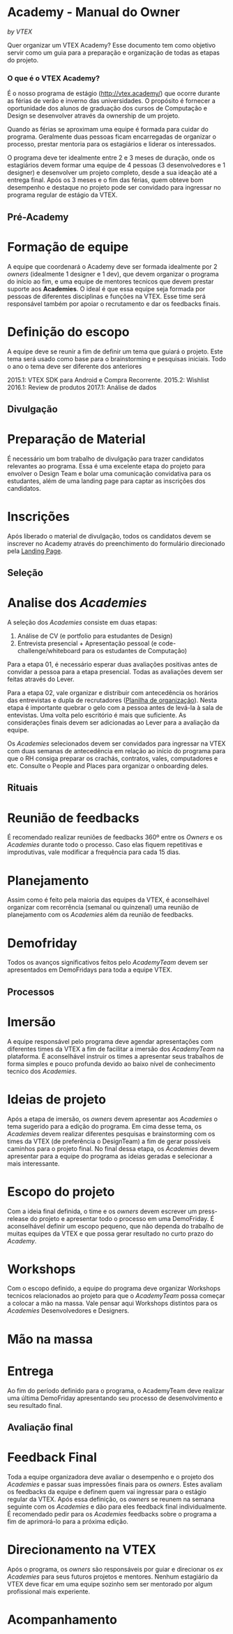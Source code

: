 # Academy - Manual do Owner

_by VTEX_

Quer organizar um VTEX Academy? Esse documento tem como objetivo servir como um guia para a preparação e organização de todas as etapas do projeto.

### O que é o VTEX Academy?

É o nosso programa de estágio (http://vtex.academy/) que ocorre durante as férias de verão e inverno das universidades. O propósito é fornecer a oportunidade dos alunos de graduação dos cursos de Computação e Design se desenvolver através da ownership de um projeto.

Quando as férias se aproximam uma equipe é formada para cuidar do programa. Geralmente duas pessoas ficam encarregadas de organizar o processo, prestar mentoria para os estagiários e liderar os interessados.

O programa deve ter idealmente entre 2 e 3 meses de duração, onde os estagiários devem formar uma equipe de 4 pessoas (3 desenvolvedores e 1 designer) e desenvolver um projeto completo, desde a sua ideação até a entrega final. Após os 3 meses e o fim das férias, quem obteve bom desempenho e destaque no projeto pode ser convidado para ingressar no programa regular de estágio da VTEX.



## Pré-Academy

# Formação de equipe

A equipe que coordenará o Academy deve ser formada idealmente por 2 _owners_ (idealmente 1 designer e 1 dev), que devem organizar o programa do início ao fim, e uma equipe de mentores tecnicos que devem prestar suporte aos __Academies__. O ideal é que essa equipe seja formada por pessoas de diferentes disciplinas e funções na VTEX. Esse time será responsável também por apoiar o recrutamento e dar os feedbacks finais.

# Definição do escopo

A equipe deve se reunir a fim de definir um tema que guiará o projeto. Este tema será usado como base para o brainstorming e pesquisas iniciais. Todo o ano o tema deve ser diferente dos anteriores

2015.1: VTEX SDK para Android e Compra Recorrente.
2015.2: Wishlist
2016.1: Review de produtos
2017.1: Análise de dados

## Divulgação

# Preparação de Material

É necessário um bom trabalho de divulgação para trazer candidatos relevantes ao programa. Essa é uma excelente etapa do projeto para envolver o Design Team e bolar uma comunicação convidativa para os estudantes, além de uma landing page para captar as inscrições dos candidatos.


# Inscrições

Após liberado o material de divulgação, todos os candidatos devem se inscrever no Academy através do preenchimento do formulário direcionado pela [Landing Page](academy.vtex.com).


## Seleção

# Analise dos _Academies_

A seleção dos _Academies_ consiste em duas etapas:

1) Análise de CV (e portfolio para estudantes de Design)
2) Entrevista presencial + Apresentação pessoal (e code-challenge/whiteboard para os estudantes de Computação)

Para a etapa 01, é necessário esperar duas avaliações positivas antes de convidar a pessoa para a etapa presencial. Todas as avaliações devem ser feitas através do Lever.

Para a etapa 02, vale organizar e distribuir com antecedência os horários das entrevistas e dupla de recrutadores ([Planilha de organização](docs.google.com/spreadsheets/d/1SGEn8npZrv8talWTa2E55dYsqiSsDarvMWuk-dJhw0s/edit)). Nesta etapa é importante quebrar o gelo com a pessoa antes de levá-la à sala de entevistas. Uma volta pelo escritório é mais que suficiente. As considerações finais devem ser adicionadas ao Lever para a avaliação da equipe.

Os _Academies_ selecionados devem ser convidados para ingressar na VTEX com duas semanas de antecedência em relação ao início do programa para que o RH consiga preparar os crachás, contratos, vales, computadores e etc. Consulte o People and Places para organizar o onboarding deles.


## Rituais

# Reunião de feedbacks

É recomendado realizar reuniões de feedbacks 360º entre os _Owners_ e os _Academies_ durante todo o processo. Caso elas fiquem repetitivas e improdutivas, vale modificar a frequência para cada 15 dias.  

# Planejamento

Assim como é feito pela maioria das equipes da VTEX, é aconselhável organizar com recorrência (semanal ou quinzenal) uma reunião de planejamento com os _Academies_ além da reunião de feedbacks.

# Demofriday

Todos os avanços significativos feitos pelo _AcademyTeam_ devem ser apresentados em DemoFridays para toda a equipe VTEX.

## Processos

# Imersão

A equipe responsável pelo programa deve agendar apresentações com diferentes times da VTEX a fim de facilitar a imersão dos _AcademyTeam_ na plataforma. É aconselhável instruir os times a apresentar seus trabalhos de forma simples e pouco profunda devido ao baixo nível de conhecimento tecnico dos _Academies_.

# Ideias de projeto

Após a etapa de imersão, os _owners_ devem apresentar aos _Academies_ o tema sugerido para a edição do programa. Em cima desse tema, os _Academies_ devem realizar diferentes pesquisas e brainstorming com os times da VTEX (de preferência o DesignTeam) a fim de gerar possíveis caminhos para o projeto final. No final dessa etapa, os _Academies_ devem apresentar para a equipe do programa as ideias geradas e selecionar a mais interessante.

# Escopo do projeto

Com a ideia final definida, o time e os _owners_ devem escrever um press-release do projeto e apresentar todo o processo em uma DemoFriday. É aconselhável definir um escopo pequeno, que não dependa do trabalho de muitas equipes da VTEX e que possa gerar resultado no curto prazo do _Academy_.

# Workshops

Com o escopo definido, a equipe do programa deve organizar Workshops tecnicos relacionados ao projeto para que o _AcademyTeam_ possa começar a colocar a mão na massa. Vale pensar aqui Workshops distintos para os _Academies_ Desenvolvedores e Designers.

# Mão na massa

# Entrega

Ao fim do período definido para o programa, o AcademyTeam deve realizar uma última DemoFriday apresentando seu processo de desenvolvimento e seu resultado final.

## Avaliação final

# Feedback Final

Toda a equipe organizadora deve avaliar o desempenho e o projeto dos _Academies_ e passar suas impressões finais para os _owners_. Estes avaliam os feedbacks da equipe e definem quem vai ingressar para o estágio regular da VTEX. Após essa definição, os _owners_ se reunem na semana seguinte com os _Academies_ e dão para eles feedback final individualmente. É recomendado pedir para os _Academies_ feedbacks sobre o programa a fim de aprimorá-lo para a próxima edição.

# Direcionamento na VTEX

Após o programa, os _owners_ são responsáveis por guiar e direcionar os _ex Academies_ para seus futuros projetos e mentores. Nenhum estagiário da VTEX deve ficar em uma equipe sozinho sem ser mentorado por algum profissional mais experiente.

# Acompanhamento
